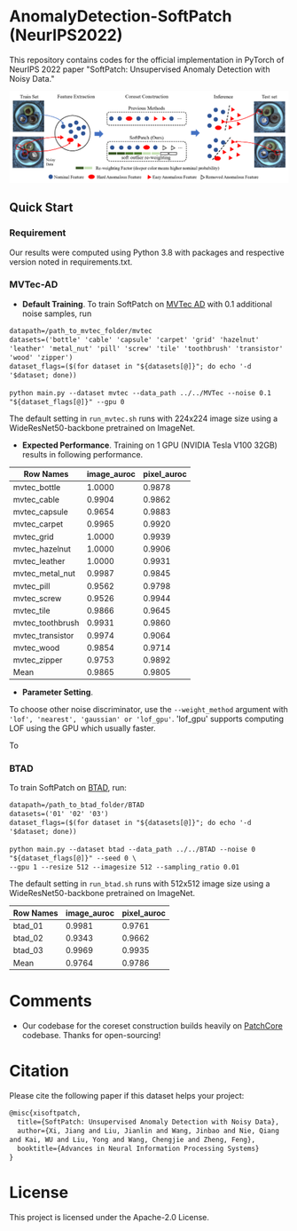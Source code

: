 # AnomalyDetection-SoftPatch (NeurIPS2022)
This repository contains codes for the official implementation in PyTorch of NeurIPS 2022 paper "SoftPatch: Unsupervised Anomaly Detection with Noisy Data."

![softpatch_intuition](images/intuition.png)

## Quick Start

### Requirement
Our results were computed using Python 3.8 with packages and respective version noted in requirements.txt. 

### MVTec-AD

- **Default Training**. To train SoftPatch on [MVTec AD](https://www.mvtec.com/company/research/datasets/mvtec-ad) with 0.1 additional noise samples, run

```
datapath=/path_to_mvtec_folder/mvtec 
datasets=('bottle' 'cable' 'capsule' 'carpet' 'grid' 'hazelnut'
'leather' 'metal_nut' 'pill' 'screw' 'tile' 'toothbrush' 'transistor' 'wood' 'zipper')
dataset_flags=($(for dataset in "${datasets[@]}"; do echo '-d '$dataset; done))

python main.py --dataset mvtec --data_path ../../MVTec --noise 0.1  "${dataset_flags[@]}" --gpu 0
```
The default setting in ```run_mvtec.sh``` runs with 224x224 image size using a WideResNet50-backbone pretrained on ImageNet. 

- **Expected Performance**. Training on 1 GPU (NVIDIA Tesla V100 32GB) results in following performance. 

| Row Names        | image_auroc | pixel_auroc |
|------------------|-------------|-------------|
| mvtec_bottle     | 1.0000      | 0.9878      |
| mvtec_cable      | 0.9904      | 0.9862      |
| mvtec_capsule    | 0.9654      | 0.9883      |
| mvtec_carpet     | 0.9965      | 0.9920      |
| mvtec_grid       | 1.0000      | 0.9939      |
| mvtec_hazelnut   | 1.0000      | 0.9906      |
| mvtec_leather    | 1.0000      | 0.9931      |
| mvtec_metal_nut  | 0.9987      | 0.9845      |
| mvtec_pill       | 0.9562      | 0.9798      |
| mvtec_screw      | 0.9526      | 0.9944      |
| mvtec_tile       | 0.9866      | 0.9645      |
| mvtec_toothbrush | 0.9931      | 0.9860      |
| mvtec_transistor | 0.9974      | 0.9064      |
| mvtec_wood       | 0.9854      | 0.9714      |
| mvtec_zipper     | 0.9753      | 0.9892      |
| Mean             | 0.9865      | 0.9805      |

- **Parameter Setting**.

To choose other noise discriminator, use the ```--weight_method``` argument with ```'lof', 'nearest', 'gaussian' or 'lof_gpu'```. 'lof_gpu' supports computing LOF using the GPU which usually faster. 

To 


### BTAD
To train SoftPatch on [BTAD](https://www.kaggle.com/datasets/thtuan/btad-beantech-anomaly-detection), run:
```
datapath=/path_to_btad_folder/BTAD
datasets=('01' '02' '03')
dataset_flags=($(for dataset in "${datasets[@]}"; do echo '-d '$dataset; done))

python main.py --dataset btad --data_path ../../BTAD --noise 0  "${dataset_flags[@]}" --seed 0 \
--gpu 1 --resize 512 --imagesize 512 --sampling_ratio 0.01
```
The default setting in ```run_btad.sh``` runs with 512x512 image size using a WideResNet50-backbone pretrained on ImageNet.

| Row Names | image_auroc | pixel_auroc |
|-----------|-------------|-------------|
| btad_01   | 0.9981      | 0.9761      |
| btad_02   | 0.9343      | 0.9662      |
| btad_03   | 0.9969      | 0.9935      |
| Mean      | 0.9764      | 0.9786      |

# Comments
- Our codebase for the coreset construction builds heavily on [PatchCore](https://github.com/amazon-science/patchcore-inspection) codebase. Thanks for open-sourcing!

# Citation
Please cite the following paper if this dataset helps your project:
```
@misc{xisoftpatch,
  title={SoftPatch: Unsupervised Anomaly Detection with Noisy Data},
  author={Xi, Jiang and Liu, Jianlin and Wang, Jinbao and Nie, Qiang and Kai, WU and Liu, Yong and Wang, Chengjie and Zheng, Feng},
  booktitle={Advances in Neural Information Processing Systems}
}
```

# License
This project is licensed under the Apache-2.0 License.